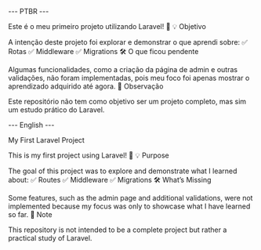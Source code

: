 --- PTBR ---

Este é o meu primeiro projeto utilizando Laravel! 🎉
💡 Objetivo

A intenção deste projeto foi explorar e demonstrar o que aprendi sobre:
✅ Rotas
✅ Middleware
✅ Migrations
🛠 O que ficou pendente

Algumas funcionalidades, como a criação da página de admin e outras validações, não foram implementadas, pois meu foco foi apenas mostrar o aprendizado adquirido até agora.
📌 Observação

Este repositório não tem como objetivo ser um projeto completo, mas sim um estudo prático do Laravel.

--- English ---

 My First Laravel Project

This is my first project using Laravel! 🎉
💡 Purpose

The goal of this project was to explore and demonstrate what I learned about:
✅ Routes
✅ Middleware
✅ Migrations
🛠 What’s Missing

Some features, such as the admin page and additional validations, were not implemented because my focus was only to showcase what I have learned so far.
📌 Note

This repository is not intended to be a complete project but rather a practical study of Laravel.
